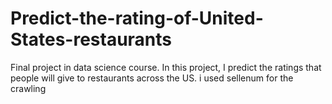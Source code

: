 # Predict-the-rating-of-United-States-restaurants
Final project in data science course. In this project, I predict the ratings that people will give to restaurants across the US.
i used sellenum for the crawling

